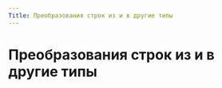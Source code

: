```yaml
---
Title: Преобразования строк из и в другие типы
---
```



Преобразования строк из и в другие типы
=======================================
